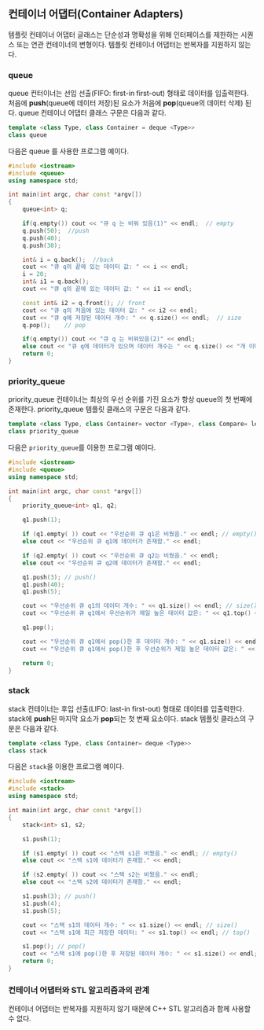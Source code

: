## 컨테이너 어댑터(Container Adapters)

템플릿 컨테이너 어댑터 글래스는 단순성과 명확성을 위해 인터페이스를 제한하는 시퀀스 또는 연관 컨테이너의 변형이다. 템플릿 컨테이너 어댑터는 반복자를 지원하지 않는다. 

### queue

queue 컨터이너는 선입 선출(FIFO: first-in first-out) 형태로 데이터를 입출력한다. 처음에 **push**(queue에 데이터 저장)된 요소가 처음에 **pop**(queue의 데이터 삭제) 된다. 
queue 컨테이너 어댑터 클래스 구문은 다음과 같다.

```c++
template <class Type, class Container = deque <Type>>
class queue
```
다음은 queue 를 사용한 프로그램 예이다. 

```c++
#include <iostream>
#include <queue>
using namespace std;

int main(int argc, char const *argv[])
{
    queue<int> q;

    if(q.empty()) cout << "큐 q 는 비워 있음(1)" << endl;  // empty
    q.push(50);  //push
    q.push(40);
    q.push(30);

    int& i = q.back();  //back
    cout << "큐 q의 끝에 있는 데이터 값: " << i << endl; 
    i = 20;  
    int& i1 = q.back();
    cout << "큐 q의 끝에 있는 데이터 값: " << i1 << endl; 

    const int& i2 = q.front(); // front
    cout << "큐 q의 처음에 있는 데이터 값: " << i2 << endl; 
    cout << "큐 q에 저장된 데이터 개수: " << q.size() << endl;  // size
    q.pop();    // pop

    if(q.empty()) cout << "큐 q 는 비워있음(2)" << endl;
    else cout << "큐 q에 데이터가 있으며 데이터 개수는 " << q.size() << "개 이다" << endl;
    return 0;
}
```

### priority_queue

priority_queue 컨테이너는 최상의 우선 순위를 가진 요소가 항상 queue의 첫 번째에 존재한다. 
priority_queue 템플릿 클래스의 구문은 다음과 같다.

```c++
template <class Type, class Container= vector <Type>, class Compare= less <typename Container ::value_type>>
class priority_queue
```
다음은 ```priority_queue```를 이용한 프로그램 예이다.

```c++
#include <iostream>
#include <queue>
using namespace std;

int main(int argc, char const *argv[])
{
    priority_queue<int> q1, q2;

    q1.push(1);

    if (q1.empty( )) cout << "우선순위 큐 q1은 비웠음." << endl; // empty()
    else cout << "우선순위 큐 q1에 데이터가 존재함." << endl;

    if (q2.empty( )) cout << "우선순위 큐 q2는 비웠음." << endl;
    else cout << "우선순위 큐 q2에 데이터가 존재함." << endl;

    q1.push(3); // push()
    q1.push(40);
    q1.push(5);

    cout << "우선순위 큐 q1의 데이터 개수: " << q1.size() << endl; // size()
    cout << "우선순위 큐 q1에서 우선순위가 제일 높은 데이터 값은: " << q1.top() << endl; // top()

    q1.pop();

    cout << "우선순위 큐 q1에서 pop()한 후 데이터 개수: " << q1.size() << endl;
    cout << "우선순위 큐 q1에서 pop()한 후 우선순위가 제일 높은 데이터 값은: " << q1.top() << endl; // top()

    return 0;
}
```

### stack 

stack 컨테이너는 후입 선출(LIFO: last-in first-out) 형태로 데이터를 입출력한다. stack에 **push**된 마지막 요소가 **pop**되는 첫 번째 요소이다. 
stack 템플릿 클라스의 구문은 다음과 같다.

```c++
template <class Type, class Container= deque <Type>>
class stack
```
다음은 ```stack```을 이용한 프로그램 예이다. 

```c++
#include <iostream>
#include <stack>
using namespace std;

int main(int argc, char const *argv[])
{
    stack<int> s1, s2;

    s1.push(1);

    if (s1.empty( )) cout << "스텍 s1은 비웠음." << endl; // empty()
    else cout << "스텍 s1에 데이터가 존재함." << endl;

    if (s2.empty( )) cout << "스택 s2는 비웠음." << endl;
    else cout << "스택 s2에 데이터가 존재함." << endl;

    s1.push(3); // push()
    s1.push(4);
    s1.push(5);

    cout << "스택 s1의 데이터 개수: " << s1.size() << endl; // size()
    cout << "스택 s1에 최근 저장한 데이터: " << s1.top() << endl; // top()

    s1.pop(); // pop()
    cout << "스택 s1에 pop()한 후 저장된 데이터 개수: " << s1.size() << endl;
    return 0;
}
```

### 컨테이너 어댑터와 STL 알고리즘과의 관계

컨테이너 어댑터는 반복자를 지원하지 않기 때문에 C++ STL 알고리즘과 함께 사용할 수 없다. 
